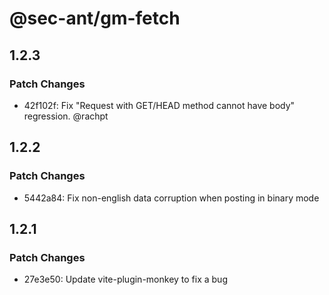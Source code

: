 # @sec-ant/gm-fetch

## 1.2.3

### Patch Changes

- 42f102f: Fix "Request with GET/HEAD method cannot have body" regression. @rachpt

## 1.2.2

### Patch Changes

- 5442a84: Fix non-english data corruption when posting in binary mode

## 1.2.1

### Patch Changes

- 27e3e50: Update vite-plugin-monkey to fix a bug
